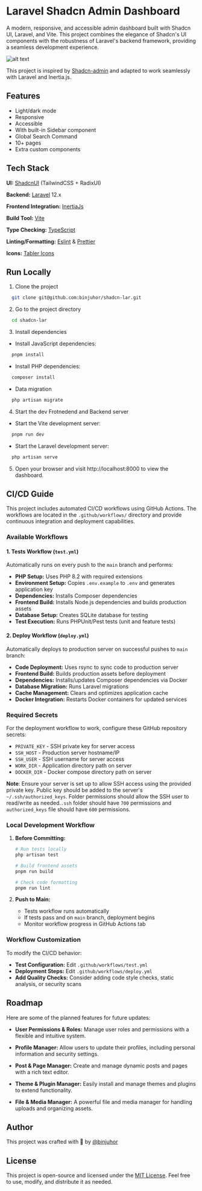 # Laravel Shadcn Admin Dashboard

A modern, responsive, and accessible admin dashboard built with Shadcn UI, Laravel, and Vite. This project combines the elegance of Shadcn's UI components with the robustness of Laravel's backend framework, providing a seamless development experience.

![alt text](public/images/shadcn-admin.png)

This project is inspired by [Shadcn-admin](https://github.com/satnaing/shadcn-admin) and adapted to work seamlessly with Laravel and Inertia.js.

## Features

- Light/dark mode
- Responsive
- Accessible
- With built-in Sidebar component
- Global Search Command
- 10+ pages
- Extra custom components

## Tech Stack

**UI:** [ShadcnUI](https://ui.shadcn.com) (TailwindCSS + RadixUI)

**Backend:** [Laravel](https://laravel.com/) 12.x

**Frontend Integration:** [InertiaJs](https://inertiajs.com/)

**Build Tool:** [Vite](https://vitejs.dev/)

**Type Checking:** [TypeScript](https://www.typescriptlang.org/)

**Linting/Formatting:** [Eslint](https://eslint.org/) & [Prettier](https://prettier.io/)

**Icons:** [Tabler Icons](https://tabler.io/icons)

## Run Locally

1. Clone the project

```bash
  git clone git@github.com:binjuhor/shadcn-lar.git
```

2. Go to the project directory

```bash
  cd shadcn-lar
```

3. Install dependencies

- Install JavaScript dependencies:

```bash
  pnpm install
```

- Install PHP dependencies:

```bash
  composer install
```

- Data migration

```bash
  php artisan migrate
```

4. Start the dev
Frotnedend and Backend server
- Start the Vite development server:

```bash
  pnpm run dev
```
- Start the Laravel development server:

```bash
  php artisan serve
```

5. Open your browser and visit http://localhost:8000 to view the dashboard.

## CI/CD Guide

This project includes automated CI/CD workflows using GitHub Actions. The workflows are located in the `.github/workflows/` directory and provide continuous integration and deployment capabilities.

### Available Workflows

#### 1. Tests Workflow (`test.yml`)
Automatically runs on every push to the `main` branch and performs:

- **PHP Setup:** Uses PHP 8.2 with required extensions
- **Environment Setup:** Copies `.env.example` to `.env` and generates application key
- **Dependencies:** Installs Composer dependencies
- **Frontend Build:** Installs Node.js dependencies and builds production assets
- **Database Setup:** Creates SQLite database for testing
- **Test Execution:** Runs PHPUnit/Pest tests (unit and feature tests)

#### 2. Deploy Workflow (`deploy.yml`) 
Automatically deploys to production server on successful pushes to `main` branch:

- **Code Deployment:** Uses rsync to sync code to production server
- **Frontend Build:** Builds production assets before deployment
- **Dependencies:** Installs/updates Composer dependencies via Docker
- **Database Migration:** Runs Laravel migrations
- **Cache Management:** Clears and optimizes application cache
- **Docker Integration:** Restarts Docker containers for updated services

### Required Secrets

For the deployment workflow to work, configure these GitHub repository secrets:

- `PRIVATE_KEY` - SSH private key for server access
- `SSH_HOST` - Production server hostname/IP
- `SSH_USER` - SSH username for server access  
- `WORK_DIR` - Application directory path on server
- `DOCKER_DIR` - Docker compose directory path on server

**Note**: Ensure your server is set up to allow SSH access using the provided private key. Public key should be added to the server's `~/.ssh/authorized_keys`. Folder permissions should allow the SSH user to read/write as needed.`.ssh` folder should have `700` permissions and `authorized_keys` file should have `600` permissions.

### Local Development Workflow

1. **Before Committing:**
   ```bash
   # Run tests locally
   php artisan test
   
   # Build frontend assets
   pnpm run build
   
   # Check code formatting
   pnpm run lint
   ```

2. **Push to Main:**
   - Tests workflow runs automatically
   - If tests pass and on `main` branch, deployment begins
   - Monitor workflow progress in GitHub Actions tab

### Workflow Customization

To modify the CI/CD behavior:

- **Test Configuration:** Edit `.github/workflows/test.yml`
- **Deployment Steps:** Edit `.github/workflows/deploy.yml` 
- **Add Quality Checks:** Consider adding code style checks, static analysis, or security scans

## Roadmap

Here are some of the planned features for future updates:

- **User Permissions & Roles:** Manage user roles and permissions with a flexible and intuitive system.

- **Profile Manager:** Allow users to update their profiles, including personal information and security settings.

- **Post & Page Manager:** Create and manage dynamic posts and pages with a rich text editor.

- **Theme & Plugin Manager:** Easily install and manage themes and plugins to extend functionality.

- **File & Media Manager:** A powerful file and media manager for handling uploads and organizing assets.



## Author

This project was crafted with 🤍 by [@binjuhor](https://github.com/binjuhor)

## License

This project is open-source and licensed under the [MIT License](https://choosealicense.com/licenses/mit/). Feel free to use, modify, and distribute it as needed.

